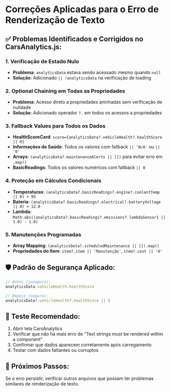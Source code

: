 # Correções Aplicadas para o Erro de Renderização de Texto

## ✅ **Problemas Identificados e Corrigidos no CarsAnalytics.js:**

### 1. **Verificação de Estado Nulo**
- **Problema**: `analyticsData` estava sendo acessado mesmo quando `null`
- **Solução**: Adicionado `|| !analyticsData` na verificação de loading

### 2. **Optional Chaining em Todas as Propriedades**
- **Problema**: Acesso direto a propriedades aninhadas sem verificação de nulidade
- **Solução**: Adicionado operador `?.` em todos os acessos a propriedades

### 3. **Fallback Values para Todos os Dados**
- **HealthScoreCard**: `score={analyticsData?.vehicleHealth?.healthScore || 0}`
- **Informações de Saúde**: Todos os valores com fallback `|| 'N/A'` ou `|| '0'`
- **Arrays**: `(analyticsData?.maintenanceAlerts || [])` para evitar erro em `.map()`
- **BasicReadings**: Todos os valores numéricos com fallback `|| 0`

### 4. **Proteção em Cálculos Condicionais**
- **Temperaturas**: `(analyticsData?.basicReadings?.engine?.coolantTemp || 0) > 95`
- **Bateria**: `(analyticsData?.basicReadings?.electrical?.batteryVoltage || 0) < 12.0`
- **Lambda**: `Math.abs((analyticsData?.basicReadings?.emissions?.lambdaSensor1 || 1.0) - 1.0)`

### 5. **Manutenções Programadas**
- **Array Mapping**: `(analyticsData?.scheduledMaintenance || []).map()`
- **Propriedades do Item**: `item?.item || 'Manutenção'`, `item?.cost || '0'`

## 🛡️ **Padrão de Segurança Aplicado:**

```javascript
// Antes (inseguro):
analyticsData.vehicleHealth.healthScore

// Depois (seguro):
analyticsData?.vehicleHealth?.healthScore || 0
```

## 🧪 **Teste Recomendado:**
1. Abrir tela CarsAnalytics
2. Verificar que não há mais erro de "Text strings must be rendered within a <Text> component"
3. Confirmar que dados aparecem corretamente após carregamento
4. Testar com dados faltantes ou corruptos

## 📝 **Próximos Passos:**
Se o erro persistir, verificar outros arquivos que possam ter problemas similares de renderização de texto.